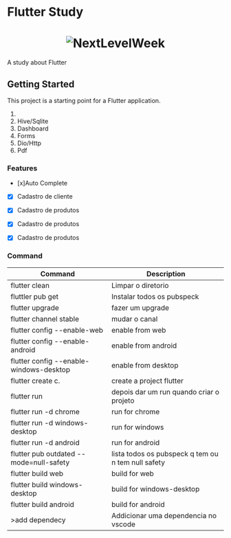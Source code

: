# Flutter Study

<h1 align="center">
  <img alt="NextLevelWeek" title="#NextLevelWeek" src="https://upload.wikimedia.org/wikipedia/commons/1/17/Google-flutter-logo.png" />
</h1>

A study about Flutter

## Getting Started

This project is a starting point for a Flutter application.

1. 
3. Hive/Sqlite
4. Dashboard
5. Forms
6. Dio/Http
7. Pdf

### Features

- [x]Auto Complete
- [x] Cadastro de cliente
- [x] Cadastro de produtos
- [x] Cadastro de produtos
- [x] Cadastro de produtos


### Command

| Command | Description |
| ------- | --------- |
| flutter clean | Limpar o diretorio |
| fluttler pub get | Instalar todos os pubspeck |
| flutter upgrade | fazer um upgrade |
| flutter channel stable | mudar o canal |
| flutter config --enable-web | enable from web |
| flutter config --enable-android | enable from android |
| flutter config --enable-windows-desktop | enable from desktop |
| flutter create c. | create a project flutter |
| flutter run| depois dar um run quando criar o projeto |
| flutter run -d chrome | run for chrome |
| flutter run -d windows-desktop | run for windows |
| flutter run -d android | run for android |
| flutter pub outdated --mode=null-safety | lista todos os pubspeck q tem ou n tem null safety |
| flutter build web | build for web |
| flutter build windows-desktop | build for windows-desktop |
| flutter build android | build for android |
| >add dependecy | Addicionar uma dependencia no vscode|

